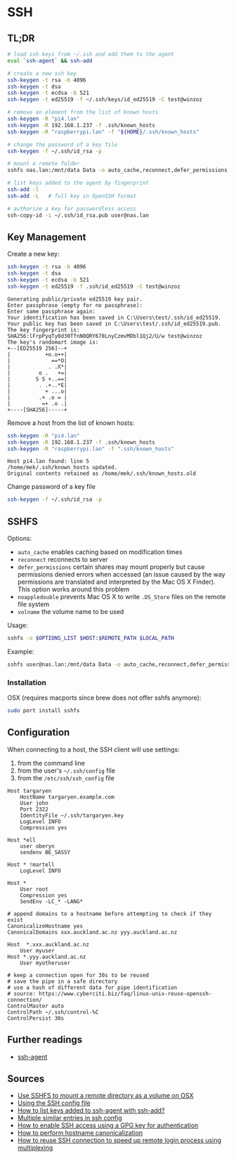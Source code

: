 # SSH

## TL;DR

```sh
# load ssh keys from ~/.ssh and add them to the agent
eval `ssh-agent` && ssh-add

# create a new ssh key
ssh-keygen -t rsa -b 4096
ssh-keygen -t dsa
ssh-keygen -t ecdsa -b 521
ssh-keygen -t ed25519 -f ~/.ssh/keys/id_ed25519 -C test@winzoz

# remove an element from the list of known hosts
ssh-keygen -R "pi4.lan"
ssh-keygen -R 192.168.1.237 -f .ssh/known_hosts
ssh-keygen -R "raspberrypi.lan" -f "${HOME}/.ssh/known_hosts"

# change the password of a key file
ssh-keygen -f ~/.ssh/id_rsa -p

# mount a remote folder
sshfs nas.lan:/mnt/data Data -o auto_cache,reconnect,defer_permissions,noappledouble,volname=Data

# list keys added to the agent by fingerprint
ssh-add -l
ssh-add -L   # full key in OpenSSH format

# authorize a key for passwordless access
ssh-copy-id -i ~/.ssh/id_rsa.pub user@nas.lan
```

## Key Management

Create a new key:

```sh
ssh-keygen -t rsa -b 4096
ssh-keygen -t dsa
ssh-keygen -t ecdsa -b 521
ssh-keygen -t ed25519 -f .ssh/id_ed25519 -C test@winzoz
```

```plaintext
Generating public/private ed25519 key pair.
Enter passphrase (empty for no passphrase):
Enter same passphrase again:
Your identification has been saved in C:\Users\test/.ssh/id_ed25519.
Your public key has been saved in C:\Users\test/.ssh/id_ed25519.pub.
The key fingerprint is:
SHA256:lFrpPyqTy0d30TfnN0QRY678LnyCzmvMDbl1Qj2/U/w test@winzoz
The key's randomart image is:
+--[ED25519 256]--+
|           +o.o++|
|             ==*O|
|            . .X*|
|         o .   +=|
|        S S +..==|
|         . .+..*E|
|           + ...o|
|         .+ .o = |
|          =+ .o .|
+----[SHA256]-----+
```

Remove a host from the list of known hosts:

```sh
ssh-keygen -R "pi4.lan"
ssh-keygen -R 192.168.1.237 -f .ssh/known_hosts
ssh-keygen -R "raspberrypi.lan" -f ".ssh/known_hosts"
```

```plaintext
Host pi4.lan found: line 5
/home/mek/.ssh/known_hosts updated.
Original contents retained as /home/mek/.ssh/known_hosts.old
```

Change password of a key file

```sh
ssh-keygen -f ~/.ssh/id_rsa -p
```

## SSHFS

Options:

- `auto_cache` enables caching based on modification times
- `reconnect` reconnects to server
- `defer_permissions` certain shares may mount properly but cause permissions denied errors when accessed (an issue caused by the way permissions are translated and interpreted by the Mac OS X Finder). This option works around this problem
- `noappledouble` prevents Mac OS X to write `.DS_Store` files on the remote file system
- `volname` the volume name to be used

Usage:

```sh
sshfs -o $OPTIONS_LIST $HOST:$REMOTE_PATH $LOCAL_PATH
```

Example:

```sh
sshfs user@nas.lan:/mnt/data Data -o auto_cache,reconnect,defer_permissions,noappledouble,volname=Data
```

### Installation

OSX (requires macports since brew does not offer sshfs anymore):

```sh
sudo port install sshfs
```

## Configuration

When connecting to a host, the SSH client will use settings:

1. from the command line
1. from the user's `~/.ssh/config` file
1. from the `/etc/ssh/ssh_config` file

```ssh-config
Host targaryen
    HostName targaryen.example.com
    User john
    Port 2322
    IdentityFile ~/.ssh/targaryen.key
    LogLevel INFO
    Compression yes

Host *ell
    user oberyn
    sendenv BE_SASSY

Host * !martell
    LogLevel INFO

Host *
    User root
    Compression yes
    SendEnv -LC_* -LANG*
```

```ssh-config
# append domains to a hostname before attempting to check if they exist
CanonicalizeHostname yes
CanonicalDomains xxx.auckland.ac.nz yyy.auckland.ac.nz

Host  *.xxx.auckland.ac.nz
    User myuser
Host *.yyy.auckland.ac.nz
    User myotheruser
```

```ssh-config
# keep a connection open for 30s to be reused
# save the pipe in a safe directory
# use a hash of different data for pipe identification
# source: https://www.cyberciti.biz/faq/linux-unix-reuse-openssh-connection/
ControlMaster auto
ControlPath ~/.ssh/control-%C
ControlPersist 30s
```

## Further readings

- [ssh-agent]

## Sources

- [Use SSHFS to mount a remote directory as a volume on OSX]
- [Using the SSH config file]
- [How to list keys added to ssh-agent with ssh-add?]
- [Multiple similar entries in ssh config]
- [How to enable SSH access using a GPG key for authentication]
- [How to perform hostname canonicalization]
- [How to reuse SSH connection to speed up remote login process using multiplexing]

[ssh-agent]: https://www.ssh.com/academy/ssh/agent

[how to enable ssh access using a gpg key for authentication]: https://opensource.com/article/19/4/gpg-subkeys-ssh
[how to list keys added to ssh-agent with ssh-add?]: https://unix.stackexchange.com/questions/58969/how-to-list-keys-added-to-ssh-agent-with-ssh-add
[how to perform hostname canonicalization]: https://sleeplessbeastie.eu/2020/08/24/how-to-perform-hostname-canonicalization/
[how to reuse ssh connection to speed up remote login process using multiplexing]: https://www.cyberciti.biz/faq/linux-unix-reuse-openssh-connection/
[multiple similar entries in ssh config]: https://unix.stackexchange.com/questions/61655/multiple-similar-entries-in-ssh-config
[use sshfs to mount a remote directory as a volume on osx]: https://benohead.com/mac-os-x-use-sshfs-to-mount-a-remote-directory-as-a-volume/
[using the ssh config file]: https://linuxize.com/post/using-the-ssh-config-file/
